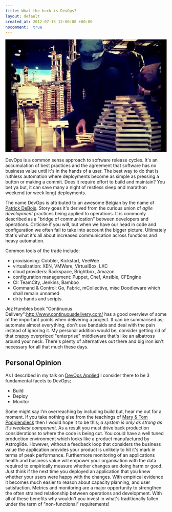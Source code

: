 ```yaml
---
title: What the heck is DevOps?
layout: default
created_at: 2012-07-15 12:00:00 +00:00
nocomment:  true
---
```


![Nathan building and deploying](/images/nathan_building_blocks.jpg)

DevOps is a common sense approach to software release cycles. It's an accumulation of best practices and the agreement that software has no business value until it's in the hands of a user. The best way to do that is ruthless automation where deployments become as simple as pressing a button or making a commit. Does it require effort to build and maintain? You bet ya but, it can save many a night of restless sleep and marathon weekend (or week long) deployments.

The name DevOps is attributed to an awesome Belgian by the name of [Patrick DeBois](http://www.jedi.be/blog/2010/02/12/what-is-this-devops-thing-anyway/). Story goes it's derived from the curious union of *agile development* practices being applied to operations. It is commonly described as a "bridge of communication" between developers and operations. Criticise if you will, but when we have our head in code and configuration we often fail to take into account the bigger picture. Ultimately that's what it's all about increased communication across functions and heavy automation.

Common tools of the trade include: 

* provisioning: Cobbler, Kickstart, VeeWee
* virtualization: XEN, VMWare, VirtualBox, LXC
* cloud providers: Rackspace, Brightbox, Amazon
* configuration management: Puppet, Chef, Ansible, CFEngine
* CI: TeamCity, Jenkins, Bamboo
* Command & Control: Go, Fabric, mCollective, misc Doodleware which shall remain unnamed
* dirty hands and scripts.

Jez Humbles book "Continuous Delivery":http://www.continuousdelivery.com/ has a good overview of some of the important points when delivering a project.  It can be summarised as; automate almost everything, don't use bandaids and deal with the pain instead of ignoring it.  My personal addition would be, consider getting rid of that crappy overpriced "enterprise" middleware that's like an albatross around your neck. There's plenty of alternatives out there and big iron isn't necessary for all that much these days.

## Personal Opinion

As I described in my talk on [DevOps Applied](/2012/11/14/devops-geeknight/) I consider there to be 3 fundamental facets to DevOps;

* Build
* Deploy
* Monitor

Some might say I'm overreaching by including build but, hear me out for a moment. If you take nothing else from the teachings of [Mary &amp; Tom Poppiendieck](http://www.poppendieck.com) then I would hope it to be this; *a system is only as strong as it's weakest component*. As a result you must drive back production considerations to where the code is being cut. You could have a well tuned production environment which looks like a product manufactured by Astroglide. However, without a feedback loop that considers the business value the application provides your product is unlikely to hit it's mark in terms of peak performance. Furthermore monitoring of an applications health and business value will empower your organisation with the data required to empirically measure whether changes are doing harm or good. Just think if the next time you deployed an application that you knew whether your users were happy with the changes.  With empirical evidence it becomes much easier to reason about capacity planning, and user satisfaction. Metrics and monitoring are a major opportunity to strengthen the often strained relationship between operations and development. With all of these benefits why wouldn't you invest in what's traditionally fallen under the term of "non-functional" requirements!
